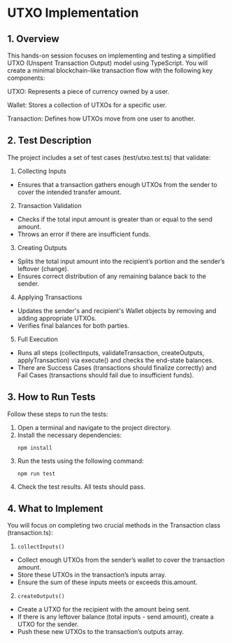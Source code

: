 # UTXO Implementation

## 1. Overview

This hands-on session focuses on implementing and testing a simplified UTXO (Unspent Transaction Output) model using TypeScript. You will create a minimal blockchain-like transaction flow with the following key components:

UTXO: Represents a piece of currency owned by a user.

Wallet: Stores a collection of UTXOs for a specific user.

Transaction: Defines how UTXOs move from one user to another.

## 2. Test Description

The project includes a set of test cases (test/utxo.test.ts) that validate:

1. Collecting Inputs
- Ensures that a transaction gathers enough UTXOs from the sender to cover the intended transfer amount.

2. Transaction Validation
- Checks if the total input amount is greater than or equal to the send amount.
- Throws an error if there are insufficient funds.

3. Creating Outputs
- Splits the total input amount into the recipient’s portion and the sender’s leftover (change).
- Ensures correct distribution of any remaining balance back to the sender.

4. Applying Transactions
- Updates the sender's and recipient's Wallet objects by removing and adding appropriate UTXOs.
- Verifies final balances for both parties.

5. Full Execution
- Runs all steps (collectInputs, validateTransaction, createOutputs, applyTransaction) via execute() and checks the end-state balances.
- There are Success Cases (transactions should finalize correctly) and Fail Cases (transactions should fail due to insufficient funds).


## 3. How to Run Tests

Follow these steps to run the tests:

1. Open a terminal and navigate to the project directory.
2. Install the necessary dependencies:
   ```
   npm install
   ```
3. Run the tests using the following command:
   ```
   npm run test
   ```
4. Check the test results. All tests should pass.

## 4. What to Implement

You will focus on completing two crucial methods in the Transaction class (transaction.ts):

1. `collectInputs()`

- Collect enough UTXOs from the sender’s wallet to cover the transaction amount.
- Store these UTXOs in the transaction’s inputs array.
- Ensure the sum of these inputs meets or exceeds this.amount.

2. `createOutputs()`

- Create a UTXO for the recipient with the amount being sent.
- If there is any leftover balance (total inputs - send amount), create a UTXO for the sender.
- Push these new UTXOs to the transaction’s outputs array.

